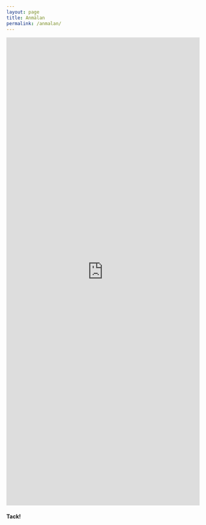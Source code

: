 ```yaml
---
layout: page
title: Anmälan
permalink: /anmalan/
---
```



<iframe src="https://docs.google.com/forms/d/e/1FAIpQLSew6i6Gxu7A-OyigZpUx7kKNky9EKE7QwD4Edt24xcBE63xNQ/viewform?embedded=true" width="100%" height="1221" frameborder="0" marginheight="0" marginwidth="0">Loading…</iframe>

#### Tack!
